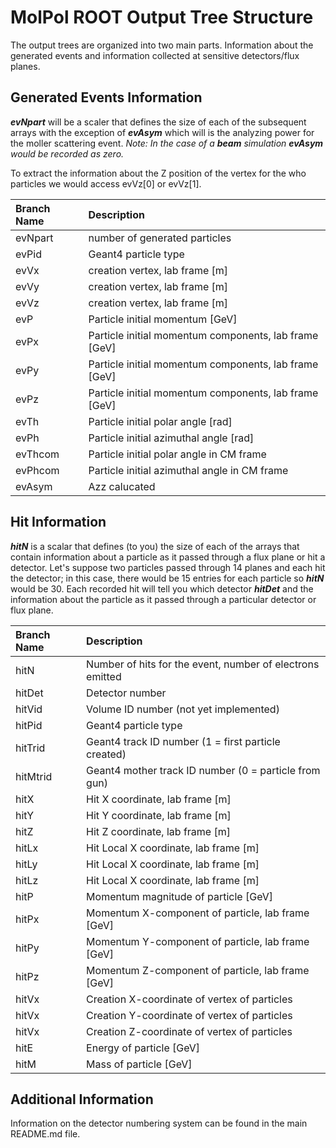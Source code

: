# MolPol ROOT Output Tree Structure

The output trees are organized into two main parts. Information about the generated events and information collected at sensitive detectors/flux planes.

## Generated Events Information

**_evNpart_** will be a scaler that defines the size of each of the subsequent arrays with the exception of **_evAsym_** which will is the analyzing power for the moller scattering event. _Note: In the case of a **beam** simulation **evAsym** would be recorded as zero._

To extract the information about the Z position of the vertex for the who particles we would access evVz[0] or evVz[1].

| Branch Name | Description |
|:--------|:---------|
| evNpart |        number of generated particles	   |
| evPid		| Geant4 particle type	   |
| evVx	   | creation vertex, lab frame [m]	   |
| evVy		   |creation vertex, lab frame [m]	   |
| evVz	   |	creation vertex, lab frame [m]	   |
| evP	   |		Particle initial momentum [GeV]	   |
| evPx	   |	Particle initial momentum components, lab frame [GeV]	   |
| evPy	   |	Particle initial momentum components, lab frame [GeV]	   |
| evPz	   |	Particle initial momentum components, lab frame [GeV]	   |
| evTh	   |		Particle initial polar angle [rad]	   |
| evPh	   |		Particle initial azimuthal angle [rad]	   |
| evThcom	   |	Particle initial polar angle in CM frame	   |
| evPhcom	   |	Particle initial azimuthal angle in CM frame	   |
| evAsym   	   |      Azz calucated 	   |

## Hit Information

**_hitN_** is a scalar that defines (to you) the size of each of the arrays that contain information about a particle as it passed through a flux plane or hit a detector. Let's suppose two particles passed through 14 planes and each hit the detector; in this case, there would be 15 entries for each particle so **_hitN_** would be 30. Each recorded hit will tell you which detector **_hitDet_** and the information about the particle as it passed through a particular detector or flux plane.

| Branch Name | Description |
|:--------|:---------|
| hitN	| 	Number of hits for the event, number of electrons emitted | 
| hitDet	| 	Detector number| 
| hitVid	| 	Volume ID number (not yet implemented)| 
| hitPid	| 	Geant4 particle type| 
| hitTrid | 	Geant4 track ID number (1 = first particle created)| 
| hitMtrid	| Geant4 mother track ID number (0 = particle from gun)| 
| hitX | 	Hit X coordinate, lab frame [m]| 
| hitY | 	Hit Y coordinate, lab frame [m]| 
| hitZ | 	Hit Z coordinate, lab frame [m]| 
| hitLx |  	Hit Local X coordinate, lab frame [m]| 
| hitLy | Hit Local X coordinate, lab frame [m]| 
| hitLz  |   Hit Local X coordinate, lab frame [m]| 
| hitP	| Momentum magnitude of particle [GeV]| 
| hitPx	| Momentum X-component of particle, lab frame [GeV]| 
| hitPy	| Momentum Y-component of particle, lab frame [GeV]| 
| hitPz	| Momentum Z-component of particle, lab frame [GeV]| 
| hitVx | 	Creation X-coordinate of vertex of particles| 
| hitVx | 	Creation Y-coordinate of vertex of particles| 
| hitVx | 	Creation Z-coordinate of vertex of particles| 
| hitE	| 	Energy of particle [GeV]| 
| hitM	| 	Mass of particle [GeV]| 

## Additional Information

Information on the detector numbering system can be found in the main README.md file.
